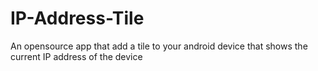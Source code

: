 # IP-Address-Tile
An opensource app that add a tile to your android device that shows the current IP address of the device
